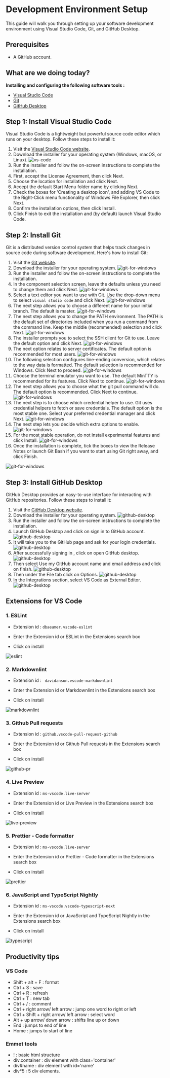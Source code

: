 # Development Environment Setup

This guide will walk you through setting up your software development environment using Visual Studio Code, Git, and GitHub Desktop.

## Prerequisites
   - A GitHub account.
 
## What are we doing today?

**Installing and configuring the following software tools :**

- [Visual Studio Code](https://code.visualstudio.com/)
- [Git](https://git-scm.com/)
- [GitHub Desktop](https://desktop.github.com/)

## Step 1: Install Visual Studio Code

Visual Studio Code is a lightweight but powerful source code editor which runs on your desktop. Follow these steps to install it:

1. Visit the [Visual Studio Code website](https://code.visualstudio.com/).
2. Download the installer for your operating system (Windows, macOS, or Linux).
 ![vs-code](/documentation/images/vs-code.png)
3. Run the installer and follow the on-screen instructions to complete the installation.
4. First, accept the License Agreement, then click Next.
5. Choose the location for installation and click Next.
6. Accept the default Start Menu folder name by clicking Next.
7. Check the boxes for 'Creating a desktop icon', and adding VS Code to the Right-Click menu functionality of Windows File Explorer, then click Next.
8. Confirm the installation options, then click Install.
9. Click Finish to exit the installation and (by default) launch Visual Studio Code.

## Step 2: Install Git

Git is a distributed version control system that helps track changes in source code during software development. Here's how to install Git:

1. Visit the [Git website](https://git-scm.com/).
2. Download the installer for your operating system.
 ![git-for-windows](/documentation/images/git-win.png)
3. Run the installer and follow the on-screen instructions to complete the installation.
4. In the component selection screen, leave the defaults unless you need to change them and click Next.
 ![git-for-windows](/documentation/images/git/git-components.jpg)
5. Select a text editor you want to use with Git. Use the drop-down menu to select `visual studio code` and click Next.
 ![git-for-windows](/documentation/images/git/git-text-editor.jpg)
6. The next step allows you to choose a different name for your initial branch. The default is master.
 ![git-for-windows](/documentation/images/git/git-branch-name.jpg)
7. The next step allows you to change the PATH environment. The PATH is the default set of directories included when you run a command from the command line. Keep the middle (recommended) selection and click Next.
 ![git-for-windows](/documentation/images/git/git-path-environment.jpg)
8. The installer prompts you to select the SSH client for Git to use. Leave the default option and click Next.
 ![git-for-windows](/documentation/images/git/git-ssh.jpg)
9. The next option relates to server certificates. The default option is recommended for most users.
 ![git-for-windows](/documentation/images/git/git-ssl.jpg)
10. The following selection configures line-ending conversion, which relates to the way data is formatted. The default selection is recommended for Windows. Click Next to proceed.
 ![git-for-windows](/documentation/images/git/git-line-ending.jpg)
11. Choose the terminal emulator you want to use. The default MinTTY is recommended for its features. Click Next to continue.
 ![git-for-windows](/documentation/images/git/git-terminal.jpg)
12. The next step allows you to choose what the git pull command will do. The default option is recommended. Click Next to continue.
 ![git-for-windows](/documentation/images/git/git-gitpull.jpg)
13. The next step is to choose which credential helper to use. Git uses credential helpers to fetch or save credentials. The default option is the most stable one. Select your preferred credential manager and click Next.
 ![git-for-windows](/documentation/images/git/git-credential.jpg)
14. The next step lets you decide which extra options to enable.
 ![git-for-windows](/documentation/images/git/git-extra.jpg)
15. For the most stable operation, do not install experimental features and click Install.
 ![git-for-windows](/documentation/images/git/git-experimental.jpg)
16. Once the installation is complete, tick the boxes to view the Release Notes or launch Git Bash if you want to start using Git right away, and click Finish.

  ![git-for-windows](/documentation/images/git/git-finish.jpg)
   


## Step 3: Install GitHub Desktop

GitHub Desktop provides an easy-to-use interface for interacting with GitHub repositories. Follow these steps to install it:

1. Visit the [GitHub Desktop website](https://desktop.github.com/).
2. Download the installer for your operating system.
 ![github-desktop](/documentation/images/github-desktop.png)
3. Run the installer and follow the on-screen instructions to complete the installation.
4. Launch GitHub Desktop and click on sign in to GitHub account.
  ![github-desktop](/documentation/images/github-desktop/githubd-signin.jpg)
5. It will take you to the GitHub page and ask for your login credentials.
  ![github-desktop](/documentation/images/github-desktop/githubd-signin1.jpg)
6. After successfully signing in , click on open GitHub desktop.
  ![github-desktop](/documentation/images/github-desktop/githubd-prompt.jpg)
7. Then select Use my GitHub account name and email address and click on finish.
  ![github-desktop](/documentation/images/github-desktop/githubd-configure.jpg)
8. Then under the File tab click on Options. 
  ![github-desktop](/documentation/images/github-desktop/githubd-options.jpg)
9. In the Integrations section, select VS Code as External Editor.
  ![github-desktop](/documentation/images/github-desktop/githubd-integrations.jpg)
  


## Extensions for VS Code

### 1. ESLint

- Extension id :  ` dbaeumer.vscode-eslint `

- Enter the Extension id or ESLint in the Extensions search box

- Click on install

![eslint](/documentation/images/es-lint.png)

### 2. Markdownlint

- Extension id :  ` davidanson.vscode-markdownlint`

- Enter the Extension id or Markdownlint in the Extensions search box

- Click on install

![markdownlint](/documentation/images/markdownlint.png)

### 3. Github Pull requests

- Extension id :  `github.vscode-pull-request-github`

- Enter the Extension id or Github Pull requests in the Extensions search box

- Click on install

![github-pr](/documentation/images/github-pr.png)

### 4. Live Preview

- Extension id :  `ms-vscode.live-server`

- Enter the Extension id or Live Preview in the Extensions search box

- Click on install

![live-preview](/documentation/images/live-preview.png)

### 5. Prettier - Code formatter

- Extension id :  `ms-vscode.live-server`

- Enter the Extension id or Prettier - Code formatter in the Extensions search box

- Click on install

![prettier](/documentation/images/prettier.png)

### 6. JavaScript and TypeScript Nightly

- Extension id :  `ms-vscode.vscode-typescript-next`

- Enter the Extension id or JavaScript and TypeScript Nightly in the Extensions search box

- Click on install

![typescript](/documentation/images/typescript.png)

## Productivity tips

### VS Code

- Shift + alt + F : format
- Ctrl + S : save
- Ctrl + R : refresh
- Ctrl + T : new tab
- Ctrl + / : comment
- Ctrl + right arrow/ left arrow : jump one word to right or left
- Ctrl + Shift + right arrow/ left arrow : select word
- Alt + up arrow/ down arrow : shifts line up or down
- End : jumps to end of line
- Home : jumps to start of line

### Emmet tools

- ! : basic html structure
- div.container : div element with class='container'
- div#name : div element with id='name'
- div*5 : 5 div elements.


